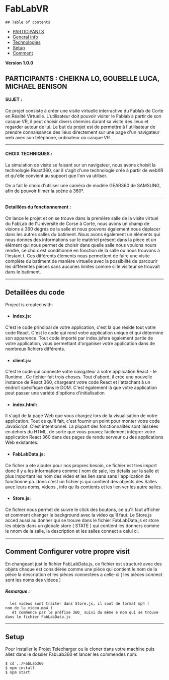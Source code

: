 # FabLabVR

    ## Table of contents
* [PARTICIPANTS](#PARTICIPANTS)
* [General info](#general-info)
* [Technologies](#technologies)
* [Setup](#setup)
* [Comment](#Comment-configurer-votre-visite)


**Version 1.0.0**

##  PARTICIPANTS : CHEIKNA LO, GOUBELLE LUCA, MICHAEL BENISON
#### SUJET : 
  Ce projet consiste à créer une visite virtuelle interractive du Fablab de Corte en Réalité Virtuelle.
  L'utilisateur doit pouvoir visiter le Fablab à partir de son casque VR, il peut choisir divers chemins
  durant sa visite des lieux et regarder autour de lui. Le but du projet est de permettre à l'utilisateur
  de prendre connaissance des lieux directement sur une page d'un navigateur web avec son téléphone, 
  ordinateur où casque VR.
  
---  
  
#### CHOIX TECHNIQUES :
  La simulation de visite se faisant sur un navigateur, nous avons choisit la technologie React360, car
  il s'agit d'une technologie créé à partir de webXR et qu'elle convient au support que l'on va utiliser.
  
  On a fait le choix d'utiliser une caméra de modèle GEAR360 de SAMSUNG, afin de pouvoir filmer la 
  scène à 360°.
  
  
  ---  
  
  ####  Detaillées du fonctionnement :

On lance le projet et on se trouve dans la première salle de la visite virtuel du 
FabLab de l'Université de Corse à Corte, nous avons un champ de visions à 360
degrés de la salle et nous pouvons également nous déplacer dans les autres salles
du batiment. Nous avons également un éléments qui nous donnes des informations sur 
le matériel présent dans la pièce et un élément qui nous permet de choisir dans quelle
salle nous voulons nours rendre, ce choix est conditionné en fonction de la salle ou nous
trouvons à l'instant t.
Ces différents éléments nous permettent de faire une visite complète du batiment de
manière virtuelle avec la possibilité de parcourir les différentes pièces sans aucunes 
limites comme si le visiteur se trouvait dans le batiment.

--------

## Detaillées du code
Project is created with:
* #### index.js: 
C'est le code principal de votre application, c'est là que réside tout votre code React. C'est le code qui rend votre application unique et qui détermine son apparence. Tout code importé par index.jsfera également partie de votre application, vous permettant d'organiser votre application dans de nombreux fichiers différents.    

* #### client.js: 
C'est le code qui connecte votre navigateur à votre application React - le Runtime . Ce fichier fait trois choses. Tout d'abord, il crée une nouvelle instance de React 360, chargeant votre code React et l'attachant à un endroit spécifique dans le DOM. C'est également là que votre application peut passer une variété d'options d'initialisation

* #### index.html: 
Il s'agit de la page Web que vous chargez lors de la visualisation de votre application. Tout ce qu'il fait, c'est fournir un point pour monter votre code JavaScript. C'est intentionnel. La plupart des fonctionnalités sont laissées en dehors du HTML, de sorte que vous pouvez facilement intégrer votre application React 360 dans des pages de rendu serveur ou des applications Web existantes.


* #### FabLabData.js: 
Ce ficher a ete ajouter pour nos propres besoin, ce fichier est tres import donc il y a les informations comme ( nom de sale, les details sur la salle et plus important les nom des video et les lien sans sans l'application de fonctionne pa.
donc c'est  un fichier js qui contient des objects des Salles avec leurs noms,  videos , info qu ils contients et les lien ver les autre salles. 


* #### Store.js: 
Ce fichier nous permet de suivre le click des boutons, ce qu'il faut afficher et comment changer le background avec la video qu'il faut.
Le Store.js acced aussi au donner qui se trouve dans le fichier FabLabData.js et store les objets dans un globale store ( STATE ) qui contient les donners comme le nnom de la salle, la description et les salles connect a celui ci. 


---------
	
## Comment Configurer votre propre visit
En changeant just le fichier FabLabData.js, ce fichier est structuré avec des objets chaque est considérée comme une pièce qui contient le nom de la pièce la description et les pièces connectées a celle-ci ( les pièces connect sont les noms des videos )
##### Remarque : 
      les vidéos sont traiter dans Store.js, il sont de format mp4 ( nom_de_la_video.mp4 )
       et commence par le préfixe 360_ suivi du même e nom qui se trouve dans le fichier FabLabData.js

---------
	
## Setup
Pour Installer le Projet Telecharger ou le cloner dans votre machine puis allez dans le dossier FabLab360 et lancer les commendes npm:

```
$ cd ../FabLab360
$ npm install
$ npm start
```
     

